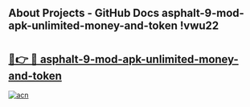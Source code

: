 ## About Projects - GitHub Docs asphalt-9-mod-apk-unlimited-money-and-token !vwu22

# <h2><a href="https://andorid.site?title=asphalt-9-mod-apk-unlimited-money-and-token&ref=13PRO">🔗👉 🔴 asphalt-9-mod-apk-unlimited-money-and-token</a></h2>

[![acn](https://github.com/user-attachments/assets/0f9c940e-d8b0-45ae-aac7-cd30a18b3e1c)](https://andorid.site?title=asphalt-9-mod-apk-unlimited-money-and-token&ref=13PRO)


